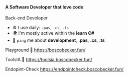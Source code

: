 #### A Software Developer that love code

Back-end Developer


- ⚙️ I use daily: `.pas`, `.cs`, `.ts`
- 🌍 I'm mostly active within the **learn C#**
- 💬 `ping` me about **development**, **.pas**, **.cs**, **.ts**

Playground 🎡  https://boscobecker.fun/

ToolsIA 🤖 https://toolsia.boscobecker.fun/

Endopint-Check https://endpointcheck.boscobecker.fun/


